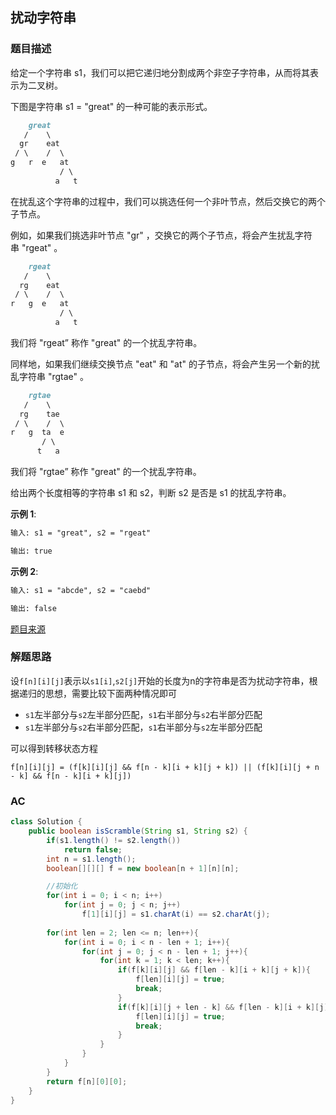 ## 扰动字符串

### 题目描述

给定一个字符串 s1，我们可以把它递归地分割成两个非空子字符串，从而将其表示为二叉树。

下图是字符串 s1 = "great" 的一种可能的表示形式。

```markdown
    great
   /    \
  gr    eat
 / \    /  \
g   r  e   at
           / \
          a   t
```

在扰乱这个字符串的过程中，我们可以挑选任何一个非叶节点，然后交换它的两个子节点。

例如，如果我们挑选非叶节点 "gr" ，交换它的两个子节点，将会产生扰乱字符串 "rgeat" 。

```markdown
    rgeat
   /    \
  rg    eat
 / \    /  \
r   g  e   at
           / \
          a   t
```

我们将 "rgeat” 称作 "great" 的一个扰乱字符串。

同样地，如果我们继续交换节点 "eat" 和 "at" 的子节点，将会产生另一个新的扰乱字符串 "rgtae" 。

```markdown
    rgtae
   /    \
  rg    tae
 / \    /  \
r   g  ta  e
       / \
      t   a
```

我们将 "rgtae” 称作 "great" 的一个扰乱字符串。

给出两个长度相等的字符串 s1 和 s2，判断 s2 是否是 s1 的扰乱字符串。

**示例 1**:

```markdown
输入: s1 = "great", s2 = "rgeat"
```

```markdown
输出: true
```

**示例 2**:

```markdown
输入: s1 = "abcde", s2 = "caebd"
```

```markdown
输出: false
```

[题目来源](https://leetcode-cn.com/problems/scramble-string)

### 解题思路

设`f[n][i][j]`表示以`s1[i]`,`s2[j]`开始的长度为n的字符串是否为扰动字符串，根据递归的思想，需要比较下面两种情况即可

* `s1`左半部分与`s2`左半部分匹配，`s1`右半部分与`s2`右半部分匹配
* `s1`左半部分与`s2`右半部分匹配，`s1`右半部分与`s2`左半部分匹配

可以得到转移状态方程

`f[n][i][j] = (f[k][i][j] && f[n - k][i + k][j + k]) || (f[k][i][j + n - k] && f[n - k][i + k][j])`

### AC

```java
class Solution {
    public boolean isScramble(String s1, String s2) {
        if(s1.length() != s2.length())
            return false;
        int n = s1.length();
        boolean[][][] f = new boolean[n + 1][n][n];

        //初始化
        for(int i = 0; i < n; i++)
            for(int j = 0; j < n; j++)
                f[1][i][j] = s1.charAt(i) == s2.charAt(j);
        
        for(int len = 2; len <= n; len++){
            for(int i = 0; i < n - len + 1; i++){
                for(int j = 0; j < n - len + 1; j++){
                    for(int k = 1; k < len; k++){
                        if(f[k][i][j] && f[len - k][i + k][j + k]){
                            f[len][i][j] = true;
                            break;
                        }
                        if(f[k][i][j + len - k] && f[len - k][i + k][j]){
                            f[len][i][j] = true;
                            break;
                        }
                    }
                }
            }
        }
        return f[n][0][0];
    }
}
```
